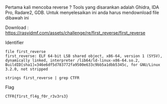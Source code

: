 Pertama kali mencoba reverse ? Tools yang disarankan adalah Ghidra, IDA Pro, Radare2, GDB. Untuk menyelesaikan ini anda harus mendownload file dibawah ini

Download : https://rasyidmf.com/assets/challenge/re/first_reverse/first_reverse

Identifier

```
file first_reverse 
first_reverse: ELF 64-bit LSB shared object, x86-64, version 1 (SYSV), dynamically linked, interpreter /lib64/ld-linux-x86-64.so.2, BuildID[sha1]=346e6df5d783772fa9500e633c9bb5a1dbb5345c, for GNU/Linux 3.2.0, not stripped
```

```
strings first_reverse | grep CTFR
```

Flag
```
CTFR{f1rst_fl4g_f0r_r3v3rs3}
```